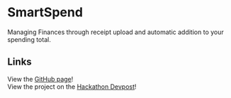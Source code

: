 # SmartSpend

Managing Finances through receipt upload and automatic addition to your spending total.

## Links
View the [GitHub page](https://endarli.github.io/HackNYU/)!
<br/>
View the project on the [Hackathon Devpost](https://devpost.com/software/smartspend-8ea9lm)!
